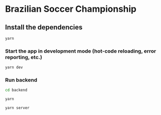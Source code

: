 # Brazilian Soccer Championship

## Install the dependencies

```bash
yarn
```

### Start the app in development mode (hot-code reloading, error reporting, etc.)

```bash
yarn dev
```

### Run backend

```bash
cd backend
```

```bash
yarn
```

```bash
yarn server
```
